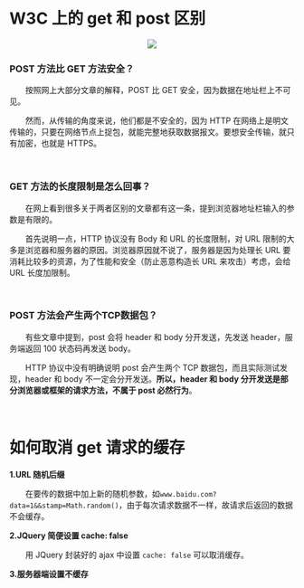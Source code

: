# W3C 上的 get 和 post 区别

<div align="center">
  <img src="https://github.com/TanYJie/Technology-Stack-Interview-Experience/blob/master/服务端与网络/image/get和post.png" />
</div>

### POST 方法比 GET 方法安全？
　　按照网上大部分文章的解释，POST 比 GET 安全，因为数据在地址栏上不可见。
  
　　然而，从传输的角度来说，他们都是不安全的，因为 HTTP 在网络上是明文传输的，只要在网络节点上捉包，就能完整地获取数据报文。要想安全传输，就只有加密，也就是 HTTPS。

<br>

### GET 方法的长度限制是怎么回事？
　　在网上看到很多关于两者区别的文章都有这一条，提到浏览器地址栏输入的参数是有限的。
  
　　首先说明一点，HTTP 协议没有 Body 和 URL 的长度限制，对 URL 限制的大多是浏览器和服务器的原因。浏览器原因就不说了，服务器是因为处理长 URL 要消耗比较多的资源，为了性能和安全（防止恶意构造长 URL 来攻击）考虑，会给 URL 长度加限制。

<br>

### POST 方法会产生两个TCP数据包？
　　有些文章中提到，post 会将 header 和 body 分开发送，先发送 header，服务端返回 100 状态码再发送 body。
  
　　HTTP 协议中没有明确说明 post 会产生两个 TCP 数据包，而且实际测试发现，header 和 body 不一定会分开发送。**所以，header 和 body 分开发送是部分浏览器或框架的请求方法，不属于 post 必然行为**。

<br>

# 如何取消 get 请求的缓存
**1.URL 随机后缀**

　　在要传的数据中加上新的随机参数，如`www.baidu.com?data=1&&stamp=Math.random()`，由于每次请求数据不一样，故请求后返回的数据不会缓存。

**2.JQuery 简便设置 cache: false**

　　用 JQuery 封装好的 ajax 中设置 `cache: false` 可以取消缓存。
  
**3.服务器端设置不缓存**
